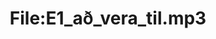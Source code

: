 ---
title: File:E1_að_vera_til.mp3
recording of: að vera til
reading speed: slow
speaker: E
license: CC0
---